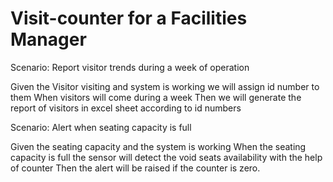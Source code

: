 # Visit-counter for a Facilities Manager

Scenario: Report visitor trends during a week of operation

  Given the Visitor visiting
  and system is working
  we will assign id number to them
  When visitors will come during a week
  Then we will generate the report of visitors
  in excel sheet according to id numbers

Scenario: Alert when seating capacity is full

  Given the seating capacity
  and the system is working
  When the seating capacity is full
  the sensor will detect the void seats availability
  with the help of counter
  Then the alert will be raised
  if the counter is zero.

